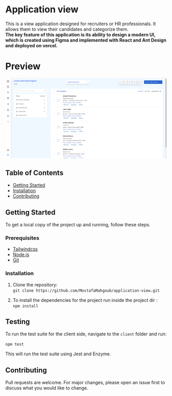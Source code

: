 # Application view

This is a view application designed for recruiters or HR professionals. It allows them to view their candidates and categorize them.<br>
**The key feature of this application is its ability to design a modern UI, which is created using Figma and implemented with React and Ant Design and deployed on vercel.**

# Preview

![Preview](ATS.png)

## Table of Contents
- [Getting Started](#getting-started)
- [Installation](#installation)
- [Contributing](#contributing)

## Getting Started

To get a local copy of the project up and running, follow these steps.

### Prerequisites
- [Tailwindcss](https://tailwindcss.com)
- [Node.js](https://nodejs.org)
- [Git](https://git-scm.com)

### Installation

1. Clone the repository: <br>
`git clone https://github.com/MostafaMahgoub/application-view.git`

2. To install the dependencies for the project run inside the project dir : <br>
`npm install`


## Testing


To run the test suite for the client side, navigate to the `client` folder and run:

`npm test`

This will run the test suite using Jest and Enzyme.

## Contributing

Pull requests are welcome. For major changes, please open an issue first to discuss what you would like to change.
